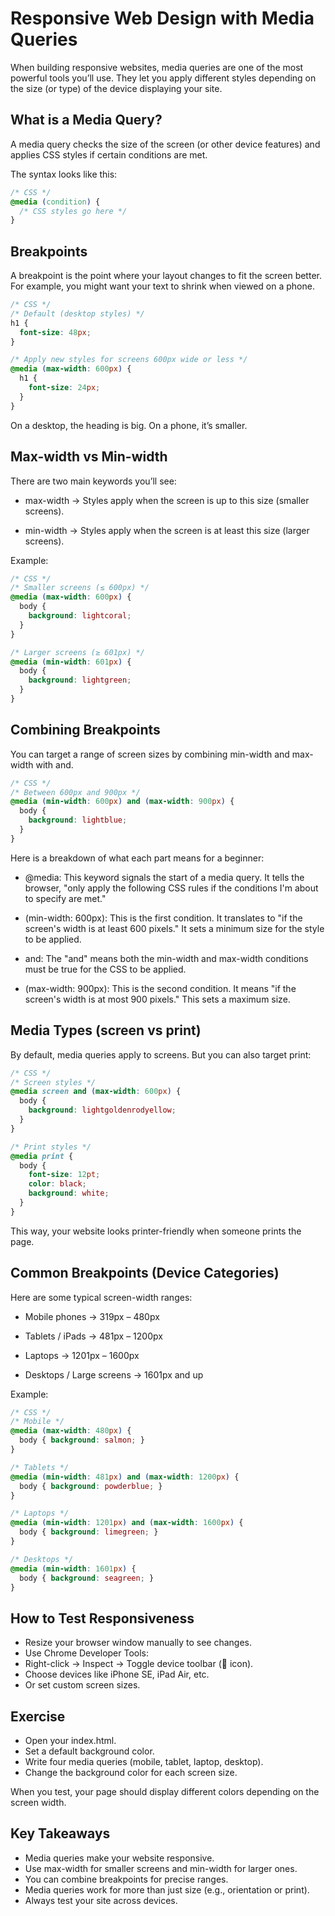 
# Responsive Web Design with Media Queries

When building responsive websites, media queries are one of the most powerful tools you’ll use. They let you apply different styles depending on the size (or type) of the device displaying your site.

## What is a Media Query?

A media query checks the size of the screen (or other device features) and applies CSS styles if certain conditions are met.

The syntax looks like this:

```CSS
/* CSS */
@media (condition) {
  /* CSS styles go here */
}

```

## Breakpoints

A breakpoint is the point where your layout changes to fit the screen better.
For example, you might want your text to shrink when viewed on a phone.

```CSS
/* CSS */
/* Default (desktop styles) */
h1 {
  font-size: 48px;
}

/* Apply new styles for screens 600px wide or less */
@media (max-width: 600px) {
  h1 {
    font-size: 24px;
  }
}
```

On a desktop, the heading is big. On a phone, it’s smaller.

## Max-width vs Min-width

There are two main keywords you’ll see:

- max-width → Styles apply when the screen is up to this size (smaller screens).

- min-width → Styles apply when the screen is at least this size (larger screens).

Example:

```CSS
/* CSS */
/* Smaller screens (≤ 600px) */
@media (max-width: 600px) {
  body {
    background: lightcoral;
  }
}

/* Larger screens (≥ 601px) */
@media (min-width: 601px) {
  body {
    background: lightgreen;
  }
}
```

## Combining Breakpoints

You can target a range of screen sizes by combining min-width and max-width with and.

```CSS
/* CSS */
/* Between 600px and 900px */
@media (min-width: 600px) and (max-width: 900px) {
  body {
    background: lightblue;
  }
}

```
Here is a breakdown of what each part means for a beginner:

- @media: This keyword signals the start of a media query. It tells the browser, "only apply the following CSS rules if the conditions I'm about to specify are met."

- (min-width: 600px): This is the first condition. It translates to "if the screen's width is at least 600 pixels." It sets a minimum size for the style to be applied. 

- and: The "and" means both the min-width and max-width conditions must be true for the CSS to be applied.

- (max-width: 900px): This is the second condition. It means "if the screen's width is at most 900 pixels." This sets a maximum size.

## Media Types (screen vs print)

By default, media queries apply to screens. But you can also target print:

```CSS
/* CSS */
/* Screen styles */
@media screen and (max-width: 600px) {
  body {
    background: lightgoldenrodyellow;
  }
}

/* Print styles */
@media print {
  body {
    font-size: 12pt;
    color: black;
    background: white;
  }
}
```
This way, your website looks printer-friendly when someone prints the page.

## Common Breakpoints (Device Categories)

Here are some typical screen-width ranges:

- Mobile phones → 319px – 480px

- Tablets / iPads → 481px – 1200px

- Laptops → 1201px – 1600px

- Desktops / Large screens → 1601px and up

Example:

```CSS
/* CSS */
/* Mobile */
@media (max-width: 480px) {
  body { background: salmon; }
}

/* Tablets */
@media (min-width: 481px) and (max-width: 1200px) {
  body { background: powderblue; }
}

/* Laptops */
@media (min-width: 1201px) and (max-width: 1600px) {
  body { background: limegreen; }
}

/* Desktops */
@media (min-width: 1601px) {
  body { background: seagreen; }
}
```


## How to Test Responsiveness

- Resize your browser window manually to see changes.
- Use Chrome Developer Tools:
- Right-click → Inspect → Toggle device toolbar (📱 icon).
- Choose devices like iPhone SE, iPad Air, etc.
- Or set custom screen sizes.


## Exercise

- Open your index.html.
- Set a default background color.
- Write four media queries (mobile, tablet, laptop, desktop).
- Change the background color for each screen size.

When you test, your page should display different colors depending on the screen width.


## Key Takeaways

- Media queries make your website responsive.
- Use max-width for smaller screens and min-width for larger ones.
- You can combine breakpoints for precise ranges.
- Media queries work for more than just size (e.g., orientation or print).
- Always test your site across devices.
